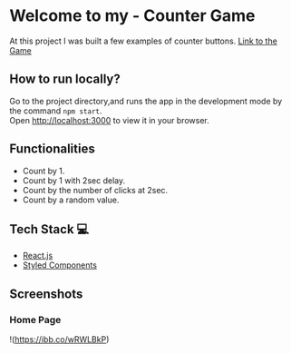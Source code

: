 # Welcome to my - Counter Game

At this project I was built a few examples of counter buttons.
[Link to the Game](https://counter-game-sketch1.netlify.app/)

## How to run locally?

Go to the project directory,and runs the app in the development mode by the command `npm start`.\
Open [http://localhost:3000](http://localhost:3000) to view it in your browser.

## Functionalities

- Count by 1.
- Count by 1 with 2sec delay.
- Count by the number of clicks at 2sec.
- Count by a random value.

## Tech Stack 💻

- [React.js](https://reactjs.org/)
- [Styled Components](https://styled-components.com/)

## Screenshots

### Home Page

!(https://ibb.co/wRWLBkP)
